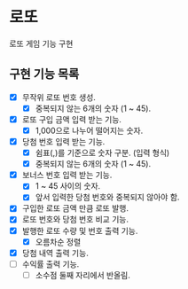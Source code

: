 # 로또

로또 게임 기능 구현

## 구현 기능 목록

- [x] 무작위 로또 번호 생성.
    -  [x] 중복되지 않는 6개의 숫자 (1 ~ 45).
- [x] 로또 구입 금액 입력 받는 기능.
    - [x] 1,000으로 나누어 떨어지는 숫자.
- [x] 당첨 번호 입력 받는 기능.
    - [x] 쉼표(,)를 기준으로 숫자 구분. (입력 형식)
    - [x] 중복되지 않는 6개의 숫자 (1 ~ 45).
- [x] 보너스 번호 입력 받는 기능.
    - [x] 1 ~ 45 사이의 숫자.
    - [x] 앞서 입력한 당첨 번호와 중복되지 않아야 함.
- [x] 구입한 로또 금액 만큼 로또 발행.
- [x] 로또 번호와 당첨 번호 비교 기능.
- [x] 발행한 로또 수량 및 번호 출력 기능.
    - [x] 오름차순 정렬
- [x] 당첨 내역 출력 기능.
- [ ] 수익률 출력 기능.
    - [ ] 소수점 둘째 자리에서 반올림.